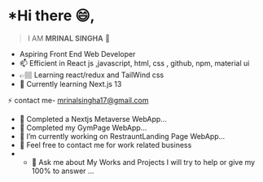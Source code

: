 # *Hi there 😄,

> I AM **MRINAL SINGHA** 👋

-  Aspiring Front End Web Developer 
-  📫 Efficient in React js ,javascript, html, css , github, npm, material ui
-  👉🏽 Learning react/redux and TailWind css
- 🌱 Currently learning Next.js 13


 ⚡ contact me- mrinalsingha17@gmail.com
- 🔭 Completed a Nextjs Metaverse WebApp...
- 🔭 Completed my GymPage WebApp...
- 🔭 I’m currently working on  RestrauntLanding Page WebApp...
-  📱 Feel free to contact me for work related business
-  - 💬 Ask me about My Works and Projects I will try to help or give my 100% to answer ...






<!--
**Mrinal-xx-Singha/Mrinal-xx-Singha** is a ✨ _special_ ✨ repository because its `README.md` (this file) appears on your GitHub profile.

Here are some ideas to get you started:

- 🔭 I’m currently working on  Mchat App...
- 🌱 I’m currently learning ...
- 👯 I’m looking to collaborate on ...
- 🤔 I’m looking for help with ...
- 💬 Ask me about ...
- 📫 How to reach me: ...
- 😄 Pronouns: ...
- ⚡ Fun fact: ...
-->
